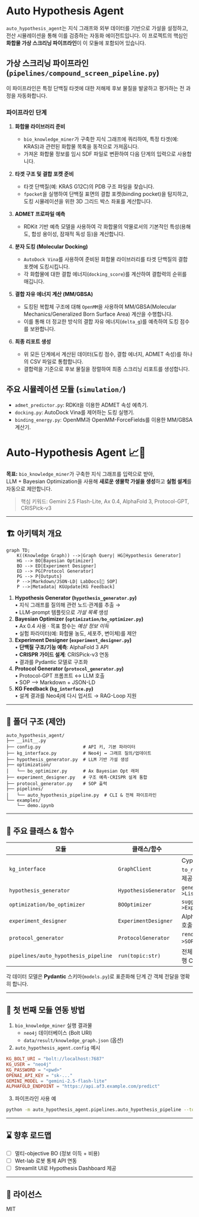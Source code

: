 # Auto Hypothesis Agent

`auto_hypothesis_agent`는 지식 그래프와 외부 데이터를 기반으로 가설을 설정하고, 전산 시뮬레이션을 통해 이를 검증하는 자동화 에이전트입니다. 이 프로젝트의 핵심인 **화합물 가상 스크리닝 파이프라인**이 이 모듈에 포함되어 있습니다.

## 가상 스크리닝 파이프라인 (`pipelines/compound_screen_pipeline.py`)

이 파이프라인은 특정 단백질 타겟에 대한 저해제 후보 물질을 발굴하고 평가하는 전 과정을 자동화합니다.

### 파이프라인 단계

1.  **화합물 라이브러리 준비**
    -   `bio_knowledge_miner`가 구축한 지식 그래프에 쿼리하여, 특정 타겟(예: KRAS)과 관련된 화합물 목록을 동적으로 가져옵니다.
    -   가져온 화합물 정보를 임시 SDF 파일로 변환하여 다음 단계의 입력으로 사용합니다.

2.  **타겟 구조 및 결합 포켓 준비**
    -   타겟 단백질(예: KRAS G12C)의 PDB 구조 파일을 찾습니다.
    -   `fpocket`을 실행하여 단백질 표면의 결합 포켓(binding pocket)을 탐지하고, 도킹 시뮬레이션을 위한 3D 그리드 박스 좌표를 계산합니다.

3.  **ADMET 프로파일 예측**
    -   RDKit 기반 예측 모델을 사용하여 각 화합물의 약물로서의 기본적인 특성(용해도, 합성 용이성, 잠재적 독성 등)을 계산합니다.

4.  **분자 도킹 (Molecular Docking)**
    -   `AutoDock Vina`를 사용하여 준비된 화합물 라이브러리를 타겟 단백질의 결합 포켓에 도킹시킵니다.
    -   각 화합물에 대한 결합 에너지(`docking_score`)를 계산하여 결합력의 순위를 매깁니다.

5.  **결합 자유 에너지 계산 (MM/GBSA)**
    -   도킹된 복합체 구조에 대해 `OpenMM`을 사용하여 MM/GBSA(Molecular Mechanics/Generalized Born Surface Area) 계산을 수행합니다.
    -   이를 통해 더 정교한 방식의 결합 자유 에너지(`delta_g`)를 예측하여 도킹 점수를 보완합니다.

6.  **최종 리포트 생성**
    -   위 모든 단계에서 계산된 데이터(도킹 점수, 결합 에너지, ADMET 속성)를 하나의 CSV 파일로 통합합니다.
    -   결합력을 기준으로 후보 물질을 정렬하여 최종 스크리닝 리포트를 생성합니다.

## 주요 시뮬레이션 모듈 (`simulation/`)

-   `admet_predictor.py`: RDKit을 이용한 ADMET 속성 예측기.
-   `docking.py`: AutoDock Vina를 제어하는 도킹 실행기.
-   `binding_energy.py`: OpenMM과 OpenMM-ForceFields를 이용한 MM/GBSA 계산기.

# Auto-Hypothesis Agent 📈🔬

**목표:** `bio_knowledge_miner`가 구축한 지식 그래프를 입력으로 받아,  
LLM + Bayesian Optimization을 사용해 **새로운 생물학 가설을 생성**하고 **실험 설계**를 자동으로 제안합니다.

> 핵심 키워드: Gemini 2.5 Flash-Lite, Ax 0.4, AlphaFold 3, Protocol-GPT, CRISPick-v3

---
## 🏗️ 아키텍처 개요

```mermaid
graph TD;
    K((Knowledge Graph)) -->|Graph Query| HG[Hypothesis Generator]
    HG --> BO[Bayesian Optimizer]
    BO --> ED[Experiment Designer]
    ED --> PG[Protocol Generator]
    PG --> P{Outputs}
    P -->|Markdown/JSON-LD| LabDocs[📄 SOP]
    P -->|Metadata| KGUpdate[KG Feedback]
```

1. **Hypothesis Generator (`hypothesis_generator.py`)**  
   • 지식 그래프를 질의해 관련 노드·관계를 추출 →  
   • LLM-prompt 템플릿으로 *가설 목록* 생성
2. **Bayesian Optimizer (`optimization/bo_optimizer.py`)**  
   • Ax 0.4 사용 · 목표 함수는 *예상 정보 이득*  
   • 실험 파라미터(예: 화합물 농도, 세포주, 변이체)를 제안
3. **Experiment Designer (`experiment_designer.py`)**  
   • **단백질 구조/기능 예측**: AlphaFold 3 API  
   • **CRISPR 가이드 설계**: CRISPick-v3 연동  
   • 결과를 Pydantic 모델로 구조화
4. **Protocol Generator (`protocol_generator.py`)**  
   • Protocol-GPT 프롬프트 ↔ LLM 호출  
   • SOP ⟶ Markdown + JSON-LD
5. **KG Feedback (`kg_interface.py`)**  
   • 설계 결과를 Neo4j에 다시 업서트 → RAG-Loop 지원

---
## 📂 폴더 구조 (제안)
```
auto_hypothesis_agent/
├── __init__.py
├── config.py                # API 키, 기본 파라미터
├── kg_interface.py          # Neo4j ↔ 그래프 질의/업데이트
├── hypothesis_generator.py  # LLM 기반 가설 생성
├── optimization/
│   └── bo_optimizer.py      # Ax Bayesian Opt 래퍼
├── experiment_designer.py   # 구조 예측·CRISPR 설계 통합
├── protocol_generator.py    # SOP 출력
├── pipelines/
│   └── auto_hypothesis_pipeline.py  # CLI & 전체 파이프라인
└── examples/
    └── demo.ipynb
```

---
## 🔑 주요 클래스 & 함수

| 모듈 | 클래스/함수 | 설명 |
|------|-------------|-----|
| `kg_interface` | `GraphClient` | Cypher 실행, `to_networkx()` 등 헬퍼 제공 |
| `hypothesis_generator` | `HypothesisGenerator` | `generate(topic:str)->List[Hypothesis]` |
| `optimization/bo_optimizer` | `BOOptimizer` | `suggest(hypothesis)->ExperimentPlan` |
| `experiment_designer` | `ExperimentDesigner` | AlphaFold3, CRISPick 호출 → `design(plan)` |
| `protocol_generator` | `ProtocolGenerator` | `render(experiment)->SOP` (MD, JSON-LD) |
| `pipelines/auto_hypothesis_pipeline` | `run(topic:str)` | 전체 흐름 One-shot 실행 CLI |

각 데이터 모델은 **Pydantic** 스키마(`models.py`)로 표준화해 단계 간 객체 전달을 명확히 합니다.

---
## 🔄 첫 번째 모듈 연동 방법

1. `bio_knowledge_miner` 실행 결과물
    - `neo4j` 데이터베이스 (Bolt URI)
    - `data/result/knowledge_graph.json` (옵션)
2. `auto_hypothesis_agent.config` 예시
```toml
KG_BOLT_URI = "bolt://localhost:7687"
KG_USER = "neo4j"
KG_PASSWORD = "<pwd>"
OPENAI_API_KEY = "sk-..."
GEMINI_MODEL = "gemini-2.5-flash-lite"
ALPHAFOLD_ENDPOINT = "https://api.af3.example.com/predict"
```
3. 파이프라인 사용 예
```bash
python -m auto_hypothesis_agent.pipelines.auto_hypothesis_pipeline --topic "KRAS G12C inhibitor" --n_hypo 5
```

---
## ⌛ 향후 로드맵
- [ ] 멀티-objective BO (정보 이득 + 비용)
- [ ] Wet-lab 로봇 통제 API 연동
- [ ] Streamlit UI로 Hypothesis Dashboard 제공

---
## 📝 라이선스
MIT 